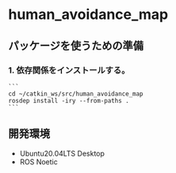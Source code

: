 # human_avoidance_map
## パッケージを使うための準備
### 1. 依存関係をインストールする。
    ```
    cd ~/catkin_ws/src/human_avoidance_map
    rosdep install -iry --from-paths .
    ```

## 開発環境
* Ubuntu20.04LTS Desktop
* ROS Noetic